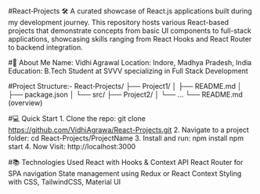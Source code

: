 #React‑Projects 🛠️
    A curated showcase of React.js applications built during my development journey.
    This repository hosts various React-based projects that demonstrate concepts from basic UI components to full-stack applications, showcasing skills ranging from React Hooks and React Router to backend integration.

#🚀 About Me
    Name: Vidhi Agrawal
    Location: Indore, Madhya Pradesh, India
    Education: B.Tech Student at SVVV specializing in Full Stack Development 

#Project Structure:-
    React‑Projects/
    ├── Project1/
    │   ├── README.md
    │   ├── package.json
    │   └── src/
    ├── Project2/
    │   └── ...
    └── README.md  (overview)
    
#💻 Quick Start
    1. Clone the repo:
      git clone https://github.com/VidhiAgrawa/React-Projects.git
    2. Navigate to a project folder:
      cd React-Projects/ProjectName
    3. Install and run:
      npm install
      npm start
    4. Now Visit: http://localhost:3000


#📚 Technologies Used
    React with Hooks & Context API
    React Router for SPA navigation
    State management using Redux or React Context
    Styling with CSS, TailwindCSS, Material UI
    

